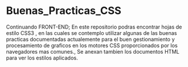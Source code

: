 # Buenas_Practicas_CSS
Continuando FRONT-END; En este repositorio podras encontrar hojas de estilo CSS3 , en las cuales se contemplo utilizar algunas de las buenas practicas documentadas actualemente para el buen gestionamiento y procesamiento de graficos en los motores CSS proporcionados por los navegadores mas comunes., Se anexan tambien los documentos HTML para ver los estilos aplicados.
